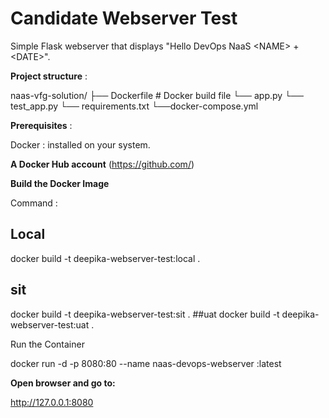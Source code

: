 # Candidate Webserver Test

Simple Flask webserver that displays "Hello DevOps NaaS &lt;NAME&gt; + &lt;DATE&gt;".

<B>Project structure</B> : 

naas-vfg-solution/
├── Dockerfile         # Docker build file
└── app.py
└── test_app.py
└── requirements.txt
└──docker-compose.yml
    
<B>Prerequisites</B> :

Docker :
 installed on your system.

<B>A Docker Hub account</B> (https://github.com/)

<B>Build the Docker Image </B>

Command :  

## Local
docker build -t deepika-webserver-test:local .
## sit
docker build -t deepika-webserver-test:sit .
##uat
docker build -t deepika-webserver-test:uat .


Run the Container

docker run -d -p 8080:80 --name naas-devops-webserver <deepika-Webserver-Test>:latest

<B>Open browser and go to:</B>

http://127.0.0.1:8080


